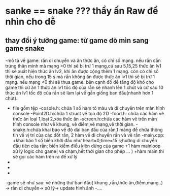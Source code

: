# sanke == snake ???   thầy ấn Raw để nhìn cho dễ 
thay đổi ý tưởng game: từ game dò mìn sang game snake
-
-mô tả về game: rắn di chuyển và ăn thức ăn, có chỉ số mạng. nếu rắn cắn trúng thân mình mà mạng >0 thì sẽ bị trừ 1 mạng,cứ sau 5,15,25 thức ăn lv1 thì sẽ xuất hiện thức ăn lv2, khi ăn được cộng thêm 1 mạng. còn có chỉ số thời gian, nếu trong 15 s mà rắn không ăn được thức ăn lv1 thì sẽ bị trừ 1 mạng. nếu mạng <0 thì sẽ thua game. bên cạnh đố để tăng độ khó cho game thì cứ ăn 1 thức ăn lv1 tốc độ của rắn sẽ nhanh lên 1 chút và cứ sau 10 thức ăn lv1 tốc độ của rắn sẽ làm lại về gần giống ban đầu(nhanh hơn 1 chút).
- file gồm tệp 
  -cosole.h: chứa 1 số hàm tô màu và di chuyển trên màn hình console
  -Point2D.h:chứa 1 struct về tọa độ 2D
  -food.h: chứa các hàm vẽ thức ăn loại 1,loại 2,xóa thức ăn
  -screen.h:chứa các hàm vẽ trên màn hình console như vẽ khung, vẽ điểm,vẽ mạng,vẽ thời gian.
  -snake.h:chứa khai báo về độ dài ban đầu của rắn,1 mảng để chứa thông tin về vị trí của các đốt rắn, 2 hàm về di  chuyển rắn và vẽ rắn
  -main.cpp: +khai báo 1 số biến khởi đầu như heart=0;time=15 s;hướng di chuyển đầu tiên của rắn; biến kiểm điều kiện dừng của game
            +1 hàm mainloop xử lý logic cho game( va chạm,hết thời gian cho phép ... )
            +hàm main thì sẽ gọi các hàm trên ra để xử lý
-
-
-
-game sẽ như sau: vẽ những thứ ban đầu( khung ,rắn,thức ăn,điểm,mạng..) -> rắn di chuyển-> xử lý-> update hình ảnh
-....
